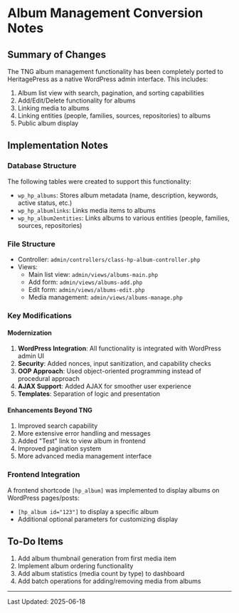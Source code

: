 # Album Management Conversion Notes

## Summary of Changes

The TNG album management functionality has been completely ported to HeritagePress as a native WordPress admin interface. This includes:

1. Album list view with search, pagination, and sorting capabilities
2. Add/Edit/Delete functionality for albums
3. Linking media to albums
4. Linking entities (people, families, sources, repositories) to albums
5. Public album display

## Implementation Notes

### Database Structure

The following tables were created to support this functionality:

- `wp_hp_albums`: Stores album metadata (name, description, keywords, active status, etc.)
- `wp_hp_albumlinks`: Links media items to albums
- `wp_hp_album2entities`: Links albums to various entities (people, families, sources, repositories)

### File Structure

- Controller: `admin/controllers/class-hp-album-controller.php`
- Views:
  - Main list view: `admin/views/albums-main.php`
  - Add form: `admin/views/albums-add.php`
  - Edit form: `admin/views/albums-edit.php`
  - Media management: `admin/views/albums-manage.php`

### Key Modifications

#### Modernization

1. **WordPress Integration**: All functionality is integrated with WordPress admin UI
2. **Security**: Added nonces, input sanitization, and capability checks
3. **OOP Approach**: Used object-oriented programming instead of procedural approach
4. **AJAX Support**: Added AJAX for smoother user experience
5. **Templates**: Separation of logic and presentation

#### Enhancements Beyond TNG

1. Improved search capability
2. More extensive error handling and messages
3. Added "Test" link to view album in frontend
4. Improved pagination system
5. More advanced media management interface

### Frontend Integration

A frontend shortcode `[hp_album]` was implemented to display albums on WordPress pages/posts:

- `[hp_album id="123"]` to display a specific album
- Additional optional parameters for customizing display

## To-Do Items

1. Add album thumbnail generation from first media item
2. Implement album ordering functionality
3. Add album statistics (media count by type) to dashboard
4. Add batch operations for adding/removing media from albums

---

Last Updated: 2025-06-18
